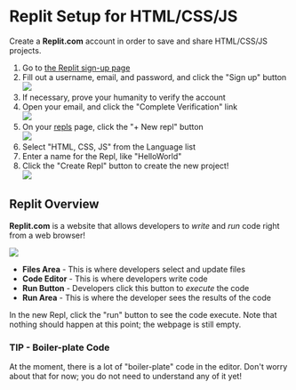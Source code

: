 # Replit Setup for HTML/CSS/JS
Create a **Replit.com** account in order to save and share HTML/CSS/JS projects.

1. Go to [the Replit sign-up page](https://replit.com/signup)
1. Fill out a username, email, and password, and click the "Sign up" button  
    ![](https://i.imgur.com/OwTLaq5.png)
1. If necessary, prove your humanity to verify the account
1. Open your email, and click the "Complete Verification" link  
    ![](https://i.imgur.com/mezM8Ff.png)
1. On your [repls](https://repl.it/repls) page, click the "+ New repl" button  
    ![](https://i.imgur.com/Fq6XiPV.png)
1. Select "HTML, CSS, JS" from the Language list
1. Enter a name for the Repl, like "HelloWorld"
1. Click the "Create Repl" button to create the new project!  
    ![](https://i.imgur.com/ZX7b1Ua.png)

## Replit Overview
**Replit.com** is a website that allows developers to _write_ and _run_ code right from a web browser!

![](https://i.imgur.com/W0rPjCZ.png)

- **Files Area** - This is where developers select and update files
- **Code Editor** - This is where developers write code
- **Run Button** - Developers click this button to _execute_ the code
- **Run Area** - This is where the developer sees the results of the code

In the new Repl, click the "run" button to see the code execute. Note that nothing should happen at this point; the webpage is still empty.

### TIP - Boiler-plate Code
At the moment, there is a lot of "boiler-plate" code in the editor. Don't worry about that for now; you do not need to understand any of it yet!